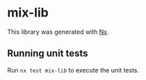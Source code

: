 # mix-lib

This library was generated with [Nx](https://nx.dev).

## Running unit tests

Run `nx test mix-lib` to execute the unit tests.
